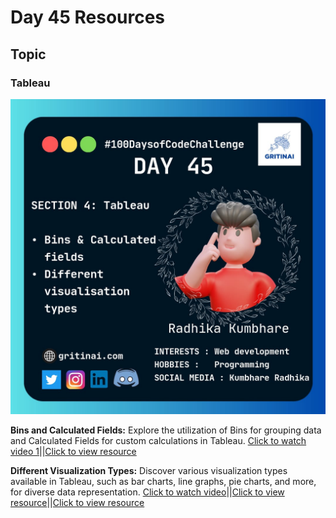 # Day 45 Resources

## Topic

### Tableau

![100 days of code Day 45](https://github.com/GritinAI/100daysofcode2.0/blob/main/Images/Day45.jpg)

**Bins and Calculated Fields:** Explore the utilization of Bins for grouping data and Calculated Fields for custom calculations in Tableau.
[Click to watch video 1](https://www.youtube.com/watch?v=f6qxxtWkaUg&list=PLUaB-1hjhk8FE_XZ87vPPSfHqb6OcM0cF&index=29)||[Click to view resource](https://www.kaggle.com/datasets/gregorut/videogamesales)


**Different Visualization Types:** Discover various visualization types available in Tableau, such as bar charts, line graphs, pie charts, and more, for diverse data representation.
[Click to watch video](https://www.youtube.com/watch?v=ebjDwX8sUMk&list=PLUaB-1hjhk8FE_XZ87vPPSfHqb6OcM0cF&index=30)||[Click to view resource](https://www.kaggle.com/datasets/starbucks/store-locations)||[Click to view resource](https://www.kaggle.com/datasets/gregorut/videogamesales)
